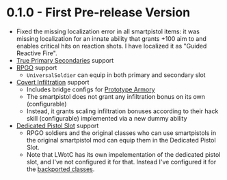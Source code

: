 # 0.1.0 - First Pre-release Version
- Fixed the missing localization error in all smartpistol items: it was missing localization for an innate ability that grants +100 aim to and enables critical hits on reaction shots. I have localized it as "Guided Reactive Fire".
- [True Primary Secondaries](https://steamcommunity.com/sharedfiles/filedetails/?id=2133399183) support
- [RPGO](https://steamcommunity.com/workshop/filedetails/?id=1280477867) support 
    - `UniversalSoldier` can equip in both primary and secondary slot
- [Covert Infiltration](https://steamcommunity.com/sharedfiles/filedetails/?id=2567230730) support
    - Includes bridge configs for [Prototype Armory](https://steamcommunity.com/sharedfiles/filedetails/?id=2567230602)
    - The smartpistol does not grant any infiltration bonus on its own (configurable)
    - Instead, it grants scaling infiltration bonuses according to their hack skill (configurable) implemented via a new dummy ability
- [Dedicated Pistol Slot](https://steamcommunity.com/sharedfiles/filedetails/?id=1705464884) support
    - RPGO soldiers and the original classes who can use smartpistols in the original smartpistol mod can equip them in the Dedicated Pistol Slot.
    - Note that LWotC has its own impelementation of the dedicated pistol slot, and I've not configured it for that. Instead I've configured it for the [backported classes](https://steamcommunity.com/sharedfiles/filedetails/?id=3234301247).
